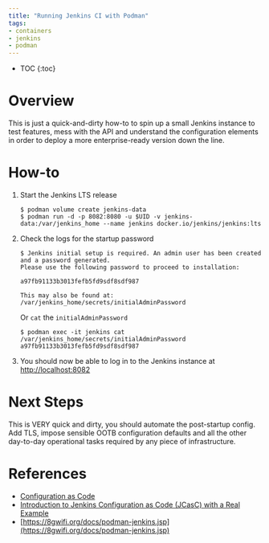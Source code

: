 ```yaml
---
title: "Running Jenkins CI with Podman"
tags:
- containers
- jenkins
- podman
---
```


* TOC
{:toc}

# Overview
This is just a quick-and-dirty how-to to spin up a small Jenkins instance to test features, mess with the API and understand the configuration elements in order to deploy a more enterprise-ready version down the line.

# How-to

1. Start the Jenkins LTS release

    ```
    $ podman volume create jenkins-data
    $ podman run -d -p 8082:8080 -u $UID -v jenkins-data:/var/jenkins_home --name jenkins docker.io/jenkins/jenkins:lts
    ```

2. Check the logs for the startup password

    ```
    $ Jenkins initial setup is required. An admin user has been created and a password generated.
    Please use the following password to proceed to installation:

    a97fb91133b3013fefb5fd9sdf8sdf987

    This may also be found at: /var/jenkins_home/secrets/initialAdminPassword
    ```

    Or `cat` the `initialAdminPassword`

    ```
    $ podman exec -it jenkins cat /var/jenkins_home/secrets/initialAdminPassword
    a97fb91133b3013fefb5fd9sdf8sdf987

    ```

3. You should now be able to log in to the Jenkins instance at [http://localhost:8082](http://localhost:8082)


# Next Steps
This is VERY quick and dirty, you should automate the post-startup config. Add TLS, impose sensible OOTB configuration defaults and all the other day-to-day operational tasks required by any piece of infrastructure.

# References
- [Configuration as Code](https://plugins.jenkins.io/configuration-as-code/)
- [Introduction to Jenkins Configuration as Code (JCasC) with a Real Example](https://medium.com/@mbanaee61/introduction-to-jenkins-configuration-as-code-jcasc-with-a-real-example-d955fc1a9777)
- [https://8gwifi.org/docs/podman-jenkins.jsp](https://8gwifi.org/docs/podman-jenkins.jsp)